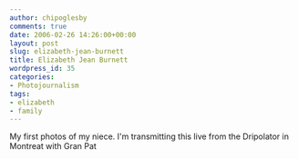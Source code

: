 ```yaml
---
author: chipoglesby
comments: true
date: 2006-02-26 14:26:00+00:00
layout: post
slug: elizabeth-jean-burnett
title: Elizabeth Jean Burnett
wordpress_id: 35
categories:
- Photojournalism
tags:
- elizabeth
- family
---
```


My first photos of my niece.  I'm transmitting this live from the Dripolator in Montreat with Gran Pat![![](http://photos1.blogger.com/blogger/3124/2183/400/DSC_0014.jpg)](http://photos1.blogger.com/blogger/3124/2183/1600/DSC_0014.jpg)
